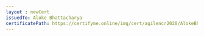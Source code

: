 ```yaml
--- 
layout : newCert 
issuedTo: Aloke Bhattacharya 
certificatePath: https://certifyme.online/img/cert/agilencr2020/AlokeBhattacharya_ca2a1.png
--- 
```

